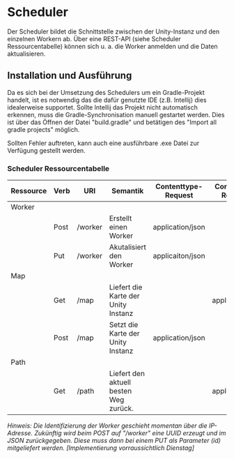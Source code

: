 # Scheduler
Der Scheduler bildet die Schnittstelle zwischen der Unity-Instanz und den einzelnen Workern ab. Über eine REST-API (siehe Scheduler Ressourcentabelle) können sich u. a. die Worker anmelden und die Daten aktualisieren.

<!-- ## Funktionen -->


## Installation und Ausführung
Da es sich bei der Umsetzung des Schedulers um ein Gradle-Projekt handelt, ist es notwendig das die dafür genutzte IDE (z.B. Intellij) dies idealerweise supportet. Sollte Intellij das Projekt nicht automatisch erkennen, muss die Gradle-Synchronisation manuell gestartet werden. Dies ist über das Öffnen  der Datei "build.gradle" und betätigen des "Import all gradle projects" möglich.

Sollten Fehler auftreten, kann auch eine ausführbare .exe Datei zur Verfügung gestellt werden.


### Scheduler Ressourcentabelle
|Ressource  |Verb |URI |Semantik |Contenttype-Request | Contenttype-Response |
|-----------|-----|----|---------|--------------------|----------------------|
|Worker||||
||Post|/worker|Erstellt einen Worker|application/json ||
||Put |/worker|Akutalisiert den Worker|applicaiton/json ||
|Map||||
||Get|/map|Liefert die Karte der Unity Instanz ||application/json|
||Post|/map|Setzt die Karte der Unity Instanz |application/json||
|Path||||
||Get|/path|Liefert den aktuell besten Weg zurück. ||application/json|

*Hinweis: Die Identifizierung der Worker geschieht momentan über die IP-Adresse. Zukünftig wird beim POST auf "/worker" eine UUID erzeugt und im JSON zurückgegeben. Diese muss dann bei einem PUT als Parameter (id) mitgeliefert werden. [Implementierung vorraussichtlich Dienstag]*

